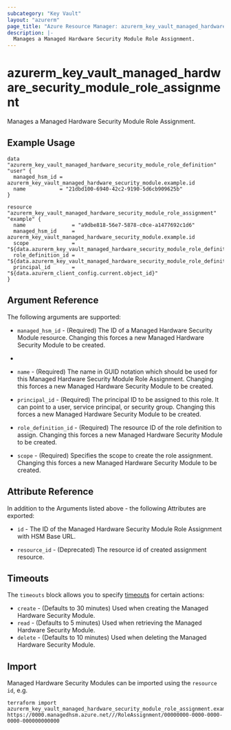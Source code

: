 ```yaml
---
subcategory: "Key Vault"
layout: "azurerm"
page_title: "Azure Resource Manager: azurerm_key_vault_managed_hardware_security_module_role_assignment"
description: |-
  Manages a Managed Hardware Security Module Role Assignment.
---
```


# azurerm_key_vault_managed_hardware_security_module_role_assignment

Manages a Managed Hardware Security Module Role Assignment.

## Example Usage

```hcl
data "azurerm_key_vault_managed_hardware_security_module_role_definition" "user" {
  managed_hsm_id = azurerm_key_vault_managed_hardware_security_module.example.id
  name           = "21dbd100-6940-42c2-9190-5d6cb909625b"
}

resource "azurerm_key_vault_managed_hardware_security_module_role_assignment" "example" {
  name               = "a9dbe818-56e7-5878-c0ce-a1477692c1d6"
  managed_hsm_id     = azurerm_key_vault_managed_hardware_security_module.example.id
  scope              = "${data.azurerm_key_vault_managed_hardware_security_module_role_definition.user.scope}"
  role_definition_id = "${data.azurerm_key_vault_managed_hardware_security_module_role_definition.user.resource_manager_id}"
  principal_id       = "${data.azurerm_client_config.current.object_id}"
}
```

## Argument Reference

The following arguments are supported:

* `managed_hsm_id` - (Required) The ID of a Managed Hardware Security Module resource. Changing this forces a new Managed Hardware Security Module to be created.
*
* `name` - (Required) The name in GUID notation which should be used for this Managed Hardware Security Module Role Assignment. Changing this forces a new Managed Hardware Security Module to be created.

* `principal_id` - (Required) The principal ID to be assigned to this role. It can point to a user, service principal, or security group. Changing this forces a new Managed Hardware Security Module to be created.

* `role_definition_id` - (Required) The resource ID of the role definition to assign. Changing this forces a new Managed Hardware Security Module to be created.

* `scope` - (Required) Specifies the scope to create the role assignment. Changing this forces a new Managed Hardware Security Module to be created.


## Attribute Reference

In addition to the Arguments listed above - the following Attributes are exported:

* `id` - The ID of the Managed Hardware Security Module Role Assignment with HSM Base URL.

* `resource_id` - (Deprecated) The resource id of created assignment resource.

## Timeouts

The `timeouts` block allows you to specify [timeouts](https://developer.hashicorp.com/terraform/language/resources/configure#define-operation-timeouts) for certain actions:

* `create` - (Defaults to 30 minutes) Used when creating the Managed Hardware Security Module.
* `read` - (Defaults to 5 minutes) Used when retrieving the Managed Hardware Security Module.
* `delete` - (Defaults to 10 minutes) Used when deleting the Managed Hardware Security Module.

## Import

Managed Hardware Security Modules can be imported using the `resource id`, e.g.

```shell
terraform import azurerm_key_vault_managed_hardware_security_module_role_assignment.example https://0000.managedhsm.azure.net///RoleAssignment/00000000-0000-0000-0000-000000000000
```
